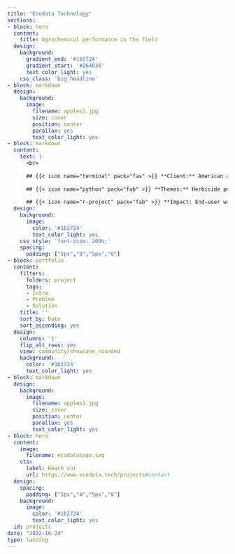 ```yaml
---
title: "Ecodata Technology"
sections:
- block: hero
  content:
    title: Agrochemical performance in the field
  design:
    background:
      gradient_end: '#1b2724'
      gradient_start: '#264038'
      text_color_light: yes
    css_class: 'big_headline'
- block: markdown
  design:
    background:
      image:
        filename: apples1.jpg
        size: cover
        position: center
        parallax: yes
        text_color_light: yes
- block: markdown
  content:
    text: |-
      <br>
      
      ## {{< icon name="terminal" pack="fas" >}} **Client:** American agrochemical producer
        
      ## {{< icon name="python" pack="fab" >}} **Themes:** Herbicide performance, regional climates 
        
      ## {{< icon name="r-project" pack="fab" >}} **Impact: End-user wastage down xx%**
  design:
    background:
      image:
        color: '#1b2724'
        text_color_light: yes
    css_style: 'font-size: 200%;'
    spacing:
      padding: ["5px","0","5px","0"]
- block: portfolio
  content:
    filters:
      folders: project
      tags:
      - Intro
      - Problem
      - Solution
    title: ''
    sort_by: Date
    sort_ascending: yes
  design:
    columns: '1'
    flip_alt_rows: yes
    view: community/showcase_rounded
    background:
      color: '#1b2724'
      text_color_light: yes
- block: markdown
  design:
    background:
      image:
        filename: apples1.jpg
        size: cover
        position: center
        parallax: yes
        text_color_light: yes
- block: hero
  content:
    image:
      filename: ecodatalogo.svg
    cta:
      label: Reach out
      url: https://www.ecodata.tech/projects#contact
  design:
    spacing:
      padding: ["5px","0","5px","0"]
    background:
      image:
        color: '#1b2724'
        text_color_light: yes
  id: projects
date: "2022-10-24"
type: landing
---
```

